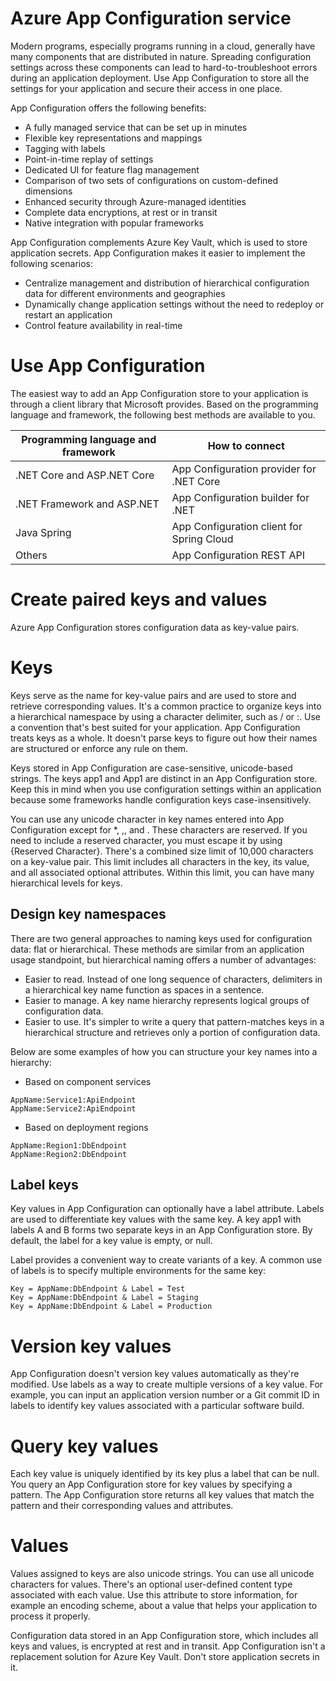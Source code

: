 # Azure App Configuration service

Modern programs, especially programs running in a cloud, generally have many components that are distributed in nature. Spreading configuration settings across these components can lead to hard-to-troubleshoot errors during an application deployment. Use App Configuration to store all the settings for your application and secure their access in one place.

App Configuration offers the following benefits:

- A fully managed service that can be set up in minutes
- Flexible key representations and mappings
- Tagging with labels
- Point-in-time replay of settings
- Dedicated UI for feature flag management
- Comparison of two sets of configurations on custom-defined dimensions
- Enhanced security through Azure-managed identities
- Complete data encryptions, at rest or in transit
- Native integration with popular frameworks

App Configuration complements Azure Key Vault, which is used to store application secrets. App Configuration makes it easier to implement the following scenarios:

- Centralize management and distribution of hierarchical configuration data for different environments and geographies
- Dynamically change application settings without the need to redeploy or restart an application
- Control feature availability in real-time

# Use App Configuration

The easiest way to add an App Configuration store to your application is through a client library that Microsoft provides. Based on the programming language and framework, the following best methods are available to you.

| Programming language and framework 	| How to connect                            	|
|------------------------------------	|-------------------------------------------	|
| .NET Core and ASP.NET Core         	| App Configuration provider for .NET Core  	|
| .NET Framework and ASP.NET         	| App Configuration builder for .NET        	|
| Java Spring                        	| App Configuration client for Spring Cloud 	|
| Others                             	| App Configuration REST API                	|


# Create paired keys and values

Azure App Configuration stores configuration data as key-value pairs.

# Keys

Keys serve as the name for key-value pairs and are used to store and retrieve corresponding values. It's a common practice to organize keys into a hierarchical namespace by using a character delimiter, such as / or :. Use a convention that's best suited for your application. App Configuration treats keys as a whole. It doesn't parse keys to figure out how their names are structured or enforce any rule on them.

Keys stored in App Configuration are case-sensitive, unicode-based strings. The keys app1 and App1 are distinct in an App Configuration store. Keep this in mind when you use configuration settings within an application because some frameworks handle configuration keys case-insensitively.

You can use any unicode character in key names entered into App Configuration except for *, ,, and \. These characters are reserved. If you need to include a reserved character, you must escape it by using \{Reserved Character}. There's a combined size limit of 10,000 characters on a key-value pair. This limit includes all characters in the key, its value, and all associated optional attributes. Within this limit, you can have many hierarchical levels for keys.

## Design key namespaces

There are two general approaches to naming keys used for configuration data: flat or hierarchical. These methods are similar from an application usage standpoint, but hierarchical naming offers a number of advantages:

- Easier to read. Instead of one long sequence of characters, delimiters in a hierarchical key name function as spaces in a sentence.
- Easier to manage. A key name hierarchy represents logical groups of configuration data.
- Easier to use. It's simpler to write a query that pattern-matches keys in a hierarchical structure and retrieves only a portion of configuration data.


Below are some examples of how you can structure your key names into a hierarchy:

- Based on component services

```
AppName:Service1:ApiEndpoint
AppName:Service2:ApiEndpoint
```

- Based on deployment regions

```
AppName:Region1:DbEndpoint
AppName:Region2:DbEndpoint
```

## Label keys

Key values in App Configuration can optionally have a label attribute. Labels are used to differentiate key values with the same key. A key app1 with labels A and B forms two separate keys in an App Configuration store. By default, the label for a key value is empty, or null.

Label provides a convenient way to create variants of a key. A common use of labels is to specify multiple environments for the same key:

```
Key = AppName:DbEndpoint & Label = Test
Key = AppName:DbEndpoint & Label = Staging
Key = AppName:DbEndpoint & Label = Production
```

# Version key values

App Configuration doesn't version key values automatically as they're modified. Use labels as a way to create multiple versions of a key value. For example, you can input an application version number or a Git commit ID in labels to identify key values associated with a particular software build.

# Query key values

Each key value is uniquely identified by its key plus a label that can be null. You query an App Configuration store for key values by specifying a pattern. The App Configuration store returns all key values that match the pattern and their corresponding values and attributes.

# Values

Values assigned to keys are also unicode strings. You can use all unicode characters for values. There's an optional user-defined content type associated with each value. Use this attribute to store information, for example an encoding scheme, about a value that helps your application to process it properly.

Configuration data stored in an App Configuration store, which includes all keys and values, is encrypted at rest and in transit. App Configuration isn't a replacement solution for Azure Key Vault. Don't store application secrets in it.
